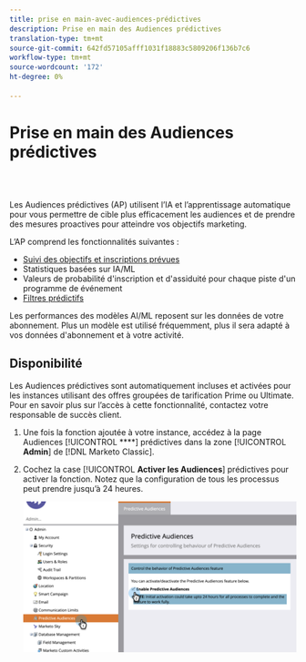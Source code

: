```yaml
---
title: prise en main-avec-audiences-prédictives
description: Prise en main des Audiences prédictives
translation-type: tm+mt
source-git-commit: 642fd57105afff1031f18883c5809206f136b7c6
workflow-type: tm+mt
source-wordcount: '172'
ht-degree: 0%

---
```



# Prise en main des Audiences prédictives

<br> 

Les Audiences prédictives (AP) utilisent l’IA et l’apprentissage automatique pour vous permettre de cible plus efficacement les audiences et de prendre des mesures proactives pour atteindre vos objectifs marketing.

L’AP comprend les fonctionnalités suivantes :

* [Suivi des objectifs et inscriptions prévues](/help/sky/understanding-goal-tracking-and-projected-registrations.md)
* Statistiques basées sur IA/ML
* Valeurs de probabilité d&#39;inscription et d&#39;assiduité pour chaque piste d&#39;un programme de événement
* [Filtres prédictifs](/help/sky/predictive-filters.md)

Les performances des modèles AI/ML reposent sur les données de votre abonnement. Plus un modèle est utilisé fréquemment, plus il sera adapté à vos données d&#39;abonnement et à votre activité.

## Disponibilité

Les Audiences prédictives sont automatiquement incluses et activées pour les instances utilisant des offres groupées de tarification Prime ou Ultimate. Pour en savoir plus sur l’accès à cette fonctionnalité, contactez votre responsable de succès client.

1. Une fois la fonction ajoutée à votre instance, accédez à la page Audiences [!UICONTROL ****] prédictives dans la zone [!UICONTROL **Admin**] de [!DNL Marketo Classic].

1. Cochez la case [!UICONTROL **Activer les Audiences**] prédictives pour activer la fonction. Notez que la configuration de tous les processus peut prendre jusqu’à 24 heures.

   ![Image un](/help/sky/assets/predictive-audiences/getting-started-with-predictive-audiences/getting-started-with-predictive-audiences-1.png)
